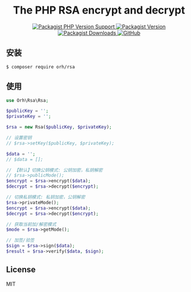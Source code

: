 <h1 align="center">
    The PHP RSA encrypt and decrypt
</h1>

<p align="center">
    <a href="https://packagist.org/packages/orh/rsa">
        <img alt="Packagist PHP Version Support" src="https://img.shields.io/packagist/php-v/orh/rsa">
    </a>
    <a href="https://packagist.org/packages/orh/rsa">
        <img alt="Packagist Version" src="https://img.shields.io/packagist/v/orh/rsa?color=df8057">
    </a>
    <a href="https://packagist.org/packages/orh/rsa">
        <img alt="Packagist Downloads" src="https://img.shields.io/packagist/dt/orh/rsa">
    </a>
    <a href="https://github.com/ouronghuang/rsa">
        <img alt="GitHub" src="https://img.shields.io/github/license/ouronghuang/rsa">
    </a>
</p>

## 安装

```
$ composer require orh/rsa
```

## 使用

```php
use Orh\Rsa\Rsa;

$publicKey = '';
$privateKey = '';

$rsa = new Rsa($publicKey, $privateKey);

// 设置密钥
// $rsa->setKey($publicKey, $privateKey);

$data = '';
// $data = [];

// 【默认】切换公钥模式: 公钥加密，私钥解密
// $rsa->publicMode();
$encrypt = $rsa->encrypt($data);
$decrypt = $rsa->decrypt($encrypt);

// 切换私钥模式: 私钥加密，公钥解密
$rsa->privateMode();
$encrypt = $rsa->encrypt($data);
$decrypt = $rsa->decrypt($encrypt);

// 获取当前加/解密模式
$mode = $rsa->getMode();

// 加签/验签
$sign = $rsa->sign($data);
$result = $rsa->verify($data, $sign);
```

## License

MIT
